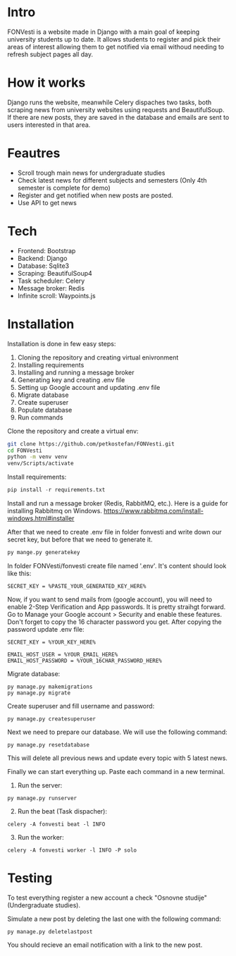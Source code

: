 # Intro

FONVesti is a website made in Django with a main goal of keeping university students up to date.
It allows students to register and pick their areas of interest allowing them to get notified via email withoud needing to refresh subject pages all day.

# How it works

Django runs the website, meanwhile Celery dispaches two tasks, both scraping news from university websites using requests and BeautifulSoup. If there are new posts, they are saved in the database and emails are sent to users interested in that area.

# Feautres

 - Scroll trough main news for undergraduate studies
 - Check latest news for different subjects and semesters (Only 4th semester is complete for demo)
 - Register and get notified when new posts are posted.
 - Use API to get news

# Tech
 - Frontend: Bootstrap
 - Backend: Django
 - Database: Sqlite3
 - Scraping: BeautifulSoup4
 - Task scheduler: Celery
 - Message broker: Redis
 - Infinite scroll: Waypoints.js

# Installation

Installation is done in few easy steps:
1. Cloning the repository and creating virtual enivronment
2. Installing requirements
3. Installing and running a message broker
4. Generating key and creating .env file
5. Setting up Google account and updating .env file
6. Migrate database
7. Create superuser
8. Populate database
9. Run commands

Clone the repository and create a virtual env:
```sh
git clone https://github.com/petkostefan/FONVesti.git
cd FONVesti
python -m venv venv
venv/Scripts/activate
```
Install requirements:
```python
pip install -r requirements.txt
```

Install and run a message broker (Redis, RabbitMQ, etc.). 
Here is a guide for installing Rabbitmq on Windows.
https://www.rabbitmq.com/install-windows.html#installer

After that we need to create .env file in folder fonvesti and write down our secret key, but before that we need to generate it.
```sh
py mange.py generatekey
```
In folder FONVesti/fonvesti create file named '.env'. It's content should look like this:
```
SECRET_KEY = %PASTE_YOUR_GENERATED_KEY_HERE%
````

Now, if you want to send mails from (google account), you will need to enable 2-Step Verification and App passwords.
It is pretty straihgt forward. Go to Manage your Google account > Security and enable these features. Don't forget to copy the 16 character password you get.
After copying the password update .env file:
```
SECRET_KEY = %YOUR_KEY_HERE%

EMAIL_HOST_USER = %YOUR_EMAIL_HERE%
EMAIL_HOST_PASSWORD = %YOUR_16CHAR_PASSWORD_HERE%
````

Migrate database:
```
py manage.py makemigrations
py manage.py migrate
```

Create superuser and fill username and password:
```
py manage.py createsuperuser
```

Next we need to prepare our database. We will use the following command:
```
py manage.py resetdatabase
```
This will delete all previous news and update every topic with 5 latest news.

Finally we can start everything up. Paste each command in a new terminal.
1. Run the server:
```
py manage.py runserver
```
2. Run the beat (Task dispacher):
```
celery -A fonvesti beat -l INFO
```
3. Run the worker:
```
celery -A fonvesti worker -l INFO -P solo
```

# Testing
To test everything register a new account a check "Osnovne studije" (Undergraduate studies).

Simulate a new post by deleting the last one with the following command:
```
py manage.py deletelastpost
```
You should recieve an email notification with a link to the new post.
